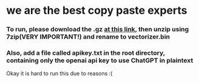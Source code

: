 # we are the best copy paste experts
### To run, please download the .gz [at this link](https://drive.google.com/file/d/0B7XkCwpI5KDYNlNUTTlSS21pQmM/edit?resourcekey=0-wjGZdNAUop6WykTtMip30g), then unzip using 7zip(VERY IMPORTANT!) and rename to vectorizer.bin 
### Also, add a file called apikey.txt in the root directory, containing only the openai api key to use ChatGPT in plaintext 


Okay it is hard to run this due to reasons :(
